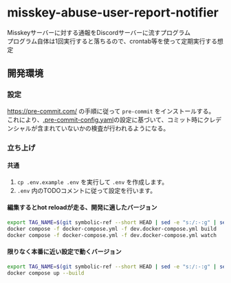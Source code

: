 # misskey-abuse-user-report-notifier
Misskeyサーバーに対する通報をDiscordサーバーに流すプログラム  
プログラム自体は1回実行すると落ちるので、crontab等を使って定期実行する想定

## 開発環境

### 設定

<https://pre-commit.com/> の手順に従って `pre-commit` をインストールする。  
これにより、[.pre-commit-config.yaml](.pre-commit-config.yaml)の設定に基づいて、コミット時にクレデンシャルが含まれていないかの検査が行われるようになる。

### 立ち上げ

#### 共通

1. `cp .env.example .env` を実行して `.env` を作成します。
2. `.env` 内のTODOコメントに従って設定を行います。

#### 編集するとhot reloadが走る、開発に適したバージョン

```sh
export TAG_NAME=$(git symbolic-ref --short HEAD | sed -e "s:/:-:g" | sed -e "s/^main$/latest/g")
docker compose -f docker-compose.yml -f dev.docker-compose.yml build
docker compose -f docker-compose.yml -f dev.docker-compose.yml watch
```

#### 限りなく本番に近い設定で動くバージョン

```sh
export TAG_NAME=$(git symbolic-ref --short HEAD | sed -e "s:/:-:g" | sed -e "s/^main$/latest/g")
docker compose up --build
```
